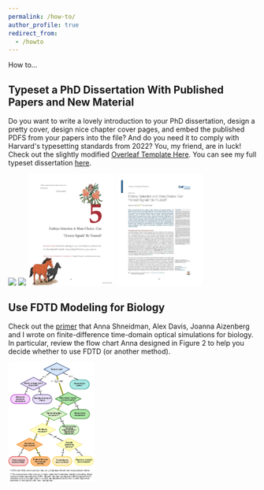 ```yaml
---
permalink: /how-to/
author_profile: true
redirect_from:
  - /howto
---
```


How to...

## Typeset a PhD Dissertation With Published Papers and New Material

Do you want to write a lovely introduction to your PhD dissertation, design a pretty cover, design nice chapter cover pages, and embed the published PDFS from your papers into the file? And do you need it to comply with Harvard's typesetting standards from 2022? You, my friend, are in luck! Check out the slightly modified [Overleaf Template Here](https://github.com/ReallyMcCoy/McCoy_PhD_Dissertation/tree/main). You can see my full typeset dissertation [here](https://www.codymccoy.com/files/McCoy_Dissertation_Illustrations_FINAL.pdf).

<p float="left">
  <img src="/images/Dissertation_cover.jpg" width ="175" />
  <img src="/images/Dissertation_0.jpg" width ="175" /> 
  <img src="/images/Dissertation_5.jpg" width ="175" />
  <img src="/images/Dissertation_5A.jpg" width ="175" />
</p>

## Use FDTD Modeling for Biology

Check out the [primer](https://www.codymccoy.com/files/FDTD_Methods_Primer_MICRON_2021.pdf) that Anna  Shneidman, Alex Davis, Joanna Aizenberg and I wrote on finite-difference time-domain optical simulations for biology. In particular, review the flow chart Anna designed in Figure 2 to help you decide whether to use FDTD (or another method). 

<p float="left">
  <img src="/images/FDTD_flowchart.jpeg" width ="175" />
</p>

